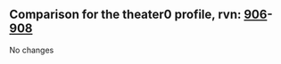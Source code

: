## Comparison for the theater0 profile, rvn: [906](https://github.com/PRO100KatYT/FortniteProfileRevisions/tree/main/profiles/theater0/906%20theater0.json)-[908](https://github.com/PRO100KatYT/FortniteProfileRevisions/tree/main/profiles/theater0/908%20theater0.json)

No changes
